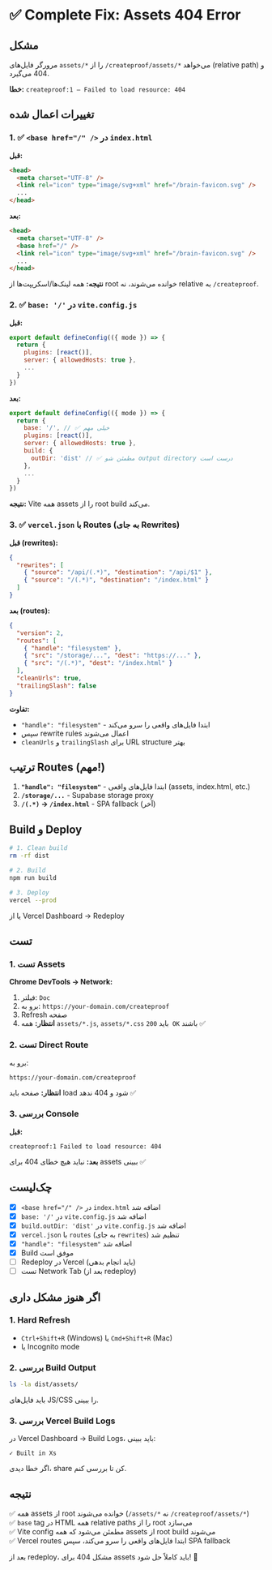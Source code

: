 # ✅ Complete Fix: Assets 404 Error

## مشکل

مرورگر فایل‌های `assets/*` را از `/createproof/assets/*` می‌خواهد (relative path) و 404 می‌گیرد.

**خطا:** `createproof:1 – Failed to load resource: 404`

## تغییرات اعمال شده

### 1. ✅ `<base href="/" />` در `index.html`

**قبل:**
```html
<head>
  <meta charset="UTF-8" />
  <link rel="icon" type="image/svg+xml" href="/brain-favicon.svg" />
  ...
</head>
```

**بعد:**
```html
<head>
  <meta charset="UTF-8" />
  <base href="/" />
  <link rel="icon" type="image/svg+xml" href="/brain-favicon.svg" />
  ...
</head>
```

**نتیجه:** همه لینک‌ها/اسکریپت‌ها از root خوانده می‌شوند، نه relative به `/createproof`.

### 2. ✅ `base: '/'` در `vite.config.js`

**قبل:**
```javascript
export default defineConfig(({ mode }) => {
  return {
    plugins: [react()],
    server: { allowedHosts: true },
    ...
  }
})
```

**بعد:**
```javascript
export default defineConfig(({ mode }) => {
  return {
    base: '/', // ✅ خیلی مهم
    plugins: [react()],
    server: { allowedHosts: true },
    build: {
      outDir: 'dist' // ✅ مطمئن شو output directory درست است
    },
    ...
  }
})
```

**نتیجه:** Vite همه assets را از root build می‌کند.

### 3. ✅ `vercel.json` با Routes (به جای Rewrites)

**قبل (rewrites):**
```json
{
  "rewrites": [
    { "source": "/api/(.*)", "destination": "/api/$1" },
    { "source": "/(.*)", "destination": "/index.html" }
  ]
}
```

**بعد (routes):**
```json
{
  "version": 2,
  "routes": [
    { "handle": "filesystem" },
    { "src": "/storage/...", "dest": "https://..." },
    { "src": "/(.*)", "dest": "/index.html" }
  ],
  "cleanUrls": true,
  "trailingSlash": false
}
```

**تفاوت:**
- `"handle": "filesystem"` - ابتدا فایل‌های واقعی را سرو می‌کند
- سپس rewrite rules اعمال می‌شوند
- `cleanUrls` و `trailingSlash` برای URL structure بهتر

## ترتیب Routes (مهم!)

1. **`"handle": "filesystem"`** - ابتدا فایل‌های واقعی (assets, index.html, etc.)
2. **`/storage/...`** - Supabase storage proxy
3. **`/(.*)` → `/index.html`** - SPA fallback (آخر)

## Build و Deploy

```bash
# 1. Clean build
rm -rf dist

# 2. Build
npm run build

# 3. Deploy
vercel --prod
```

یا از Vercel Dashboard → Redeploy

## تست

### 1. تست Assets

**Chrome DevTools → Network:**
1. فیلتر: `Doc`
2. برو به: `https://your-domain.com/createproof`
3. Refresh صفحه
4. **انتظار:** همه `assets/*.js`, `assets/*.css` باید `200 OK` باشند ✅

### 2. تست Direct Route

برو به:
```
https://your-domain.com/createproof
```

**انتظار:** صفحه باید load شود و 404 ندهد ✅

### 3. بررسی Console

**قبل:**
```
createproof:1 Failed to load resource: 404
```

**بعد:** نباید هیچ خطای 404 برای assets ببینی ✅

## چک‌لیست

- [x] `<base href="/" />` در `index.html` اضافه شد
- [x] `base: '/'` در `vite.config.js` اضافه شد
- [x] `build.outDir: 'dist'` در `vite.config.js` اضافه شد
- [x] `vercel.json` با `routes` (به جای `rewrites`) تنظیم شد
- [x] `"handle": "filesystem"` اضافه شد
- [x] Build موفق است
- [ ] Redeploy در Vercel (باید انجام بدهی)
- [ ] تست Network Tab (بعد از redeploy)

## اگر هنوز مشکل داری

### 1. Hard Refresh
- `Ctrl+Shift+R` (Windows) یا `Cmd+Shift+R` (Mac)
- یا Incognito mode

### 2. بررسی Build Output
```bash
ls -la dist/assets/
```
باید فایل‌های JS/CSS را ببینی.

### 3. بررسی Vercel Build Logs
در Vercel Dashboard → Build Logs، باید ببینی:
```
✓ Built in Xs
```

اگر خطا دیدی، share کن تا بررسی کنم.

## نتیجه

✅ همه assets از root خوانده می‌شوند (`/assets/*` نه `/createproof/assets/*`)  
✅ `base` tag در HTML همه relative paths را از root می‌سازد  
✅ Vite config مطمئن می‌شود که همه assets از root build می‌شوند  
✅ Vercel routes ابتدا فایل‌های واقعی را سرو می‌کند، سپس SPA fallback  

بعد از redeploy، مشکل 404 برای assets باید کاملاً حل شود! 🎉

